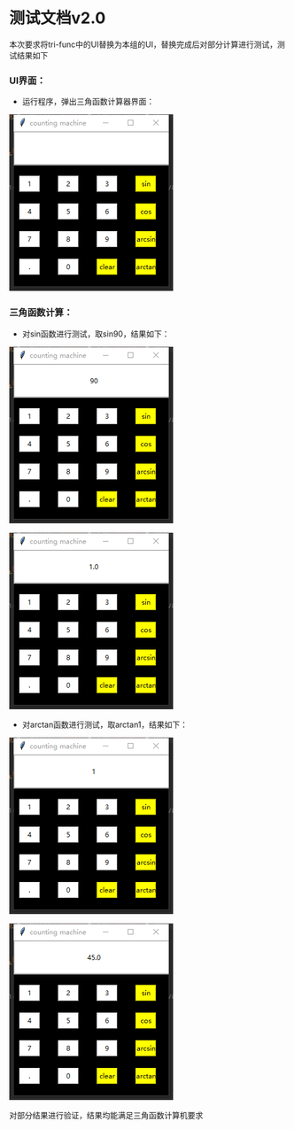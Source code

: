 # 测试文档v2.0

本次要求将tri-func中的UI替换为本组的UI，替换完成后对部分计算进行测试，测试结果如下

### UI界面：

- 运行程序，弹出三角函数计算器界面：

![](https://github.com/yyfnb828/tri-func/blob/master/%E5%9B%BE%E7%89%87/1b3ed16d26941a8fff8b9dac2fefe32.png)

### 三角函数计算：

- 对sin函数进行测试，取sin90，结果如下：

![image-20220424221836098](https://github.com/yyfnb828/tri-func/blob/master/%E5%9B%BE%E7%89%87/00dc3d79e9cda520260df2c5e0440ae.png)

![image-20220424221842908](https://github.com/yyfnb828/tri-func/blob/master/%E5%9B%BE%E7%89%87/bd87399cfe1219f411583e15dd4ffca.png)



- 对arctan函数进行测试，取arctan1，结果如下：

![image-20220424221904856](https://github.com/yyfnb828/tri-func/blob/master/%E5%9B%BE%E7%89%87/7c2174bbdb63eccf5dc5937fd137938.png)

![image-20220424221910264](https://github.com/yyfnb828/tri-func/blob/master/%E5%9B%BE%E7%89%87/0150af47d77a12233585de0c6fd3742.png)



对部分结果进行验证，结果均能满足三角函数计算机要求
